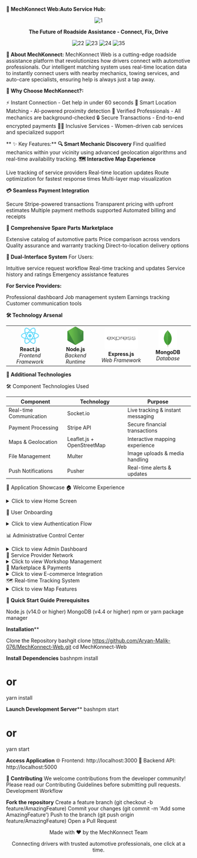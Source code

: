 **🔧 MechKonnect Web:Auto Service Hub:**
<div align="center">

![1](https://github.com/user-attachments/assets/96751231-4ef9-4365-96a4-4240ec3d73b8)

**The Future of Roadside Assistance - Connect, Fix, Drive**


![22](https://github.com/user-attachments/assets/a4cc408b-647b-411c-b542-d1b099291fd6)
![23](https://github.com/user-attachments/assets/3fcb8439-e585-4b8a-b8a3-5d6cef0c72e5)
![24](https://github.com/user-attachments/assets/f11a7f14-ec04-4866-987a-70802ec18f4c)
![35](https://github.com/user-attachments/assets/f30c2a1d-1cc6-4d35-a056-02139e10e0be)

</div>


**🚀 About MechKonnect:**
MechKonnect Web is a cutting-edge roadside assistance platform that revolutionizes how drivers connect with automotive professionals. Our intelligent matching system uses real-time location data to instantly connect users with nearby mechanics, towing services, and auto-care specialists, ensuring help is always just a tap away.

**🎯 Why Choose MechKonnect?:**

⚡ Instant Connection - Get help in under 60 seconds
📍 Smart Location Matching - AI-powered proximity detection
💯 Verified Professionals - All mechanics are background-checked
🔒 Secure Transactions - End-to-end encrypted payments
👩‍🔧 Inclusive Services - Women-driven cab services and specialized support

**
✨ Key Features:**
**🔍 Smart Mechanic Discovery**
Find qualified mechanics within your vicinity using advanced geolocation algorithms and real-time availability tracking.
**🗺️ Interactive Map Experience**

Live tracking of service providers
Real-time location updates
Route optimization for fastest response times
Multi-layer map visualization

**💳 Seamless Payment Integration**

Secure Stripe-powered transactions
Transparent pricing with upfront estimates
Multiple payment methods supported
Automated billing and receipts

**🛒 Comprehensive Spare Parts Marketplace**

Extensive catalog of automotive parts
Price comparison across vendors
Quality assurance and warranty tracking
Direct-to-location delivery options

**🔄 Dual-Interface System**
For Users:

Intuitive service request workflow
Real-time tracking and updates
Service history and ratings
Emergency assistance features

**For Service Providers:**

Professional dashboard
Job management system
Earnings tracking
Customer communication tools


**🛠️ Technology Arsenal**
<table>
<tr>
<td align="center" width="200px">
<img src="https://raw.githubusercontent.com/devicons/devicon/master/icons/react/react-original.svg" width="50" height="50" alt="React"/>
<br><strong>React.js</strong>
<br><em>Frontend Framework</em>
</td>
<td align="center" width="200px">
<img src="https://raw.githubusercontent.com/devicons/devicon/master/icons/nodejs/nodejs-original.svg" width="50" height="50" alt="Node.js"/>
<br><strong>Node.js</strong>
<br><em>Backend Runtime</em>
</td>
<td align="center" width="200px">
<img src="https://raw.githubusercontent.com/devicons/devicon/master/icons/express/express-original-wordmark.svg" width="80" height="50" alt="Express" style="background-color: white; padding: 5px; border-radius: 5px;"/>
<br><strong>Express.js</strong>
<br><em>Web Framework</em>
</td>
<td align="center" width="200px">
<img src="https://raw.githubusercontent.com/devicons/devicon/master/icons/mongodb/mongodb-original.svg" width="50" height="50" alt="MongoDB"/>
<br><strong>MongoDB</strong>
<br><em>Database</em>
</td>
</tr>
</table>

**🔧 Additional Technologies**

🛠️ Component Technologies Used

| **Component**            | **Technology**              | **Purpose**                                |
|--------------------------|-----------------------------|---------------------------------------------|
| Real-time Communication  | Socket.io                   | Live tracking & instant messaging           |
| Payment Processing       | Stripe API                  | Secure financial transactions               |
| Maps & Geolocation       | Leaflet.js + OpenStreetMap  | Interactive mapping experience              |
| File Management          | Multer                      | Image uploads & media handling              |
| Push Notifications       | Pusher                      | Real-time alerts & updates                  |

📸 Application Showcase
🏠 Welcome Experience
<details>
<summary>Click to view Home Screen</summary>
  
![14](https://github.com/user-attachments/assets/0e91704f-51da-4f31-90e9-59e68ffcf9dd)
![13](https://github.com/user-attachments/assets/0f2f0179-8c16-4e10-b055-ca0455a835c5)

Clean, intuitive interface designed for quick access to emergency services
</details>

👤 User Onboarding
<details>
<summary>Click to view Authentication Flow</summary>
Sign Up Process:
  
![2](https://github.com/user-attachments/assets/ae202c71-0881-4b9d-ab6b-4ad290a8fc03)
![3](https://github.com/user-attachments/assets/4ef94457-e8c5-4f8f-8e96-52e99572d16b)

Login Interface:
![4](https://github.com/user-attachments/assets/6b392607-1a2a-4e1a-b8e3-db4ce5dedc6d)

Streamlined authentication with social login options
</details>

📊 Administrative Control Center
<details>
<summary>Click to view Admin Dashboard</summary>

![11](https://github.com/user-attachments/assets/49b92997-8aa6-42c8-aab0-e3432f9a35c2)
![7](https://github.com/user-attachments/assets/21e88e15-2546-484e-9b91-09141d8d1355)
![6](https://github.com/user-attachments/assets/7466defe-6585-4666-9585-492296193c6e)
![5](https://github.com/user-attachments/assets/f99f7e93-c396-4df9-a510-68e827b91382)
![12](https://github.com/user-attachments/assets/07e291ae-f72e-4197-9aa1-de7f71fb400e)


Comprehensive admin tools for platform management and analytics
</details>
🔧 Service Provider Network
<details>
<summary>Click to view Workshop Management</summary>
  
  ![16](https://github.com/user-attachments/assets/e89346f2-897a-4266-83ba-368b18027908)
![15](https://github.com/user-attachments/assets/a7037c76-6efd-4fdb-bb9e-e4218f5f0301)


Professional profiles and service capability management
</details>
🛒 Marketplace & Payments
<details>
<summary>Click to view E-commerce Integration</summary>
  
  ![20](https://github.com/user-attachments/assets/07877618-168a-4704-b249-23c2f61e9743)
![19](https://github.com/user-attachments/assets/fcc4a907-b797-4e30-b703-98b7a15131e6)
![18](https://github.com/user-attachments/assets/aa121e91-4502-407b-b34b-2352b947621e)


Integrated marketplace with secure payment processing
</details>
🗺️ Real-time Tracking System
<details>
<summary>Click to view Map Features</summary>
  
![37](https://github.com/user-attachments/assets/fa2f5f20-6ffc-468e-827a-e79eef5d0950)
![36](https://github.com/user-attachments/assets/db7f4164-3f19-4e2d-80fb-1e61324a8621)
![35](https://github.com/user-attachments/assets/fe141404-b333-4380-ae59-67b28b746a9b)
![27](https://github.com/user-attachments/assets/3955a5d3-2ef6-452e-9572-7220e949cdc0)
![26](https://github.com/user-attachments/assets/63c43956-88a8-4be3-b0ab-5341bb806ecd)
![25](https://github.com/user-attachments/assets/0760bac5-8637-41d4-997d-88c2baf62b74)

Advanced mapping with real-time location tracking and route optimization
</details>

**🚀 Quick Start Guide**
**Prerequisites**

Node.js (v14.0 or higher)
MongoDB (v4.4 or higher)
npm or yarn package manager

**Installation****

Clone the Repository
bashgit clone https://github.com/Aryan-Malik-076/MechKonnect-Web.git
cd MechKonnect-Web

**Install Dependencies**
bashnpm install
# or
yarn install

**Launch Development Server****
bashnpm start
# or
yarn start

**Access Application**
🌐 Frontend: http://localhost:3000
🔧 Backend API: http://localhost:5000

**🤝 Contributing**
We welcome contributions from the developer community! Please read our Contributing Guidelines before submitting pull requests.
Development Workflow

**Fork the repository**
Create a feature branch (git checkout -b feature/AmazingFeature)
Commit your changes (git commit -m 'Add some AmazingFeature')
Push to the branch (git push origin feature/AmazingFeature)
Open a Pull Request

<div align="center">
Made with ❤️ by the MechKonnect Team

Connecting drivers with trusted automotive professionals, one click at a time.

</div>







